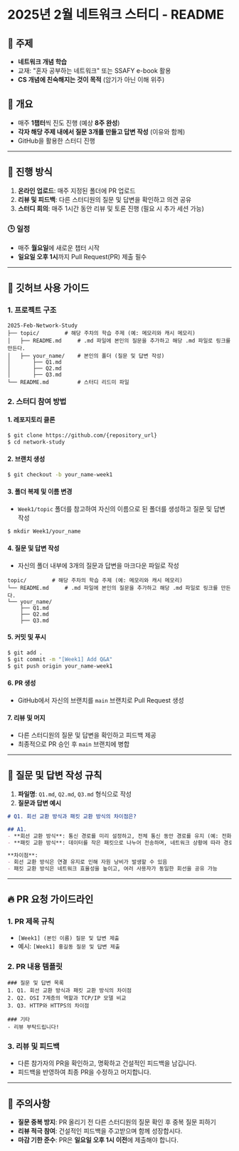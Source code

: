 # 2025년 2월 네트워크 스터디 - README

## 📌 주제
- **네트워크 개념 학습**
- 교재: "혼자 공부하는 네트워크" 또는 SSAFY e-book 활용
- **CS 개념에 친숙해지는 것이 목적** (암기가 아닌 이해 위주)

## 📝 개요
- 매주 **1챕터**씩 진도 진행 (예상 **8주 완성**)
- **각자 해당 주제 내에서 질문 3개를 만들고 답변 작성** (이유와 함께)
- GitHub을 활용한 스터디 진행

---

## 📅 진행 방식
1. **온라인 업로드**: 매주 지정된 폴더에 PR 업로드
2. **리뷰 및 피드백**: 다른 스터디원의 질문 및 답변을 확인하고 의견 공유
3. **스터디 회의**: 매주 1시간 동안 리뷰 및 토론 진행 (필요 시 추가 세션 가능)

### 🕒 일정
- 매주 **월요일**에 새로운 챕터 시작
- **일요일 오후 1시**까지 Pull Request(PR) 제출 필수

---

## 📂 깃허브 사용 가이드

### 1. 프로젝트 구조
```plaintext
2025-Feb-Network-Study
├── topic/        # 해당 주차의 학습 주제 (예: 메모리와 캐시 메모리)
│   ├── README.md     # .md 파일에 본인의 질문을 추가하고 해당 .md 파일로 링크를 만든다.
│   ├── your_name/    # 본인의 폴더 (질문 및 답변 작성)
│       ├── Q1.md
│       ├── Q2.md
│       ├── Q3.md
└── README.md         # 스터디 리드미 파일
```

### 2. 스터디 참여 방법
#### 1. 레포지토리 클론
```bash
$ git clone https://github.com/{repository_url}
$ cd network-study
```

#### 2. 브랜치 생성
```bash
$ git checkout -b your_name-week1
```

#### 3. 폴더 복제 및 이름 변경
- `Week1/topic` 폴더를 참고하여 자신의 이름으로 된 폴더를 생성하고 질문 및 답변 작성
```bash
$ mkdir Week1/your_name
```

#### 4. 질문 및 답변 작성
- 자신의 폴더 내부에 3개의 질문과 답변을 마크다운 파일로 작성
```plaintext
topic/        # 해당 주차의 학습 주제 (예: 메모리와 캐시 메모리)
└── README.md     # .md 파일에 본인의 질문을 추가하고 해당 .md 파일로 링크를 만든다.
└── your_name/
    ├── Q1.md
    ├── Q2.md
    ├── Q3.md
```

#### 5. 커밋 및 푸시
```bash
$ git add .
$ git commit -m "[Week1] Add Q&A"
$ git push origin your_name-week1
```

#### 6. PR 생성
- GitHub에서 자신의 브랜치를 `main` 브랜치로 Pull Request 생성

#### 7. 리뷰 및 머지
- 다른 스터디원의 질문 및 답변을 확인하고 피드백 제공
- 최종적으로 PR 승인 후 `main` 브랜치에 병합

---

## 📜 질문 및 답변 작성 규칙
1. **파일명**: `Q1.md`, `Q2.md`, `Q3.md` 형식으로 작성
2. **질문과 답변 예시**
```markdown
# Q1. 회선 교환 방식과 패킷 교환 방식의 차이점은?

## A1.
- **회선 교환 방식**: 통신 경로를 미리 설정하고, 전체 통신 동안 경로를 유지 (예: 전화망)
- **패킷 교환 방식**: 데이터를 작은 패킷으로 나누어 전송하며, 네트워크 상황에 따라 경로가 유동적으로 결정됨 (예: 인터넷)

**차이점**:
- 회선 교환 방식은 연결 유지로 인해 자원 낭비가 발생할 수 있음
- 패킷 교환 방식은 네트워크 효율성을 높이고, 여러 사용자가 동일한 회선을 공유 가능
```

---

## 🔥 PR 요청 가이드라인

### 1. PR 제목 규칙
- `[Week1] (본인 이름) 질문 및 답변 제출`
- 예시: `[Week1] 홍길동 질문 및 답변 제출`

### 2. PR 내용 템플릿
```
### 질문 및 답변 목록
1. Q1. 회선 교환 방식과 패킷 교환 방식의 차이점
2. Q2. OSI 7계층의 역할과 TCP/IP 모델 비교
3. Q3. HTTP와 HTTPS의 차이점

### 기타
- 리뷰 부탁드립니다!
```

### 3. 리뷰 및 피드백
- 다른 참가자의 PR을 확인하고, 명확하고 건설적인 피드백을 남깁니다.
- 피드백을 반영하여 최종 PR을 수정하고 머지합니다.

---

## 📢 주의사항
- **질문 중복 방지**: PR 올리기 전 다른 스터디원의 질문 확인 후 중복 질문 피하기
- **리뷰 적극 참여**: 건설적인 피드백을 주고받으며 함께 성장합시다.
- **마감 기한 준수**: PR은 **일요일 오후 1시 이전**에 제출해야 합니다.
